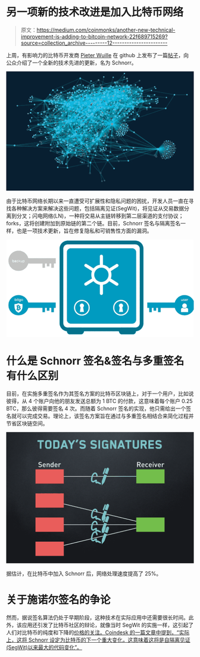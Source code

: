 # 另一项新的技术改进是加入比特币网络

> 原文：<https://medium.com/coinmonks/another-new-technical-improvement-is-adding-to-bitcoin-network-22f689715269?source=collection_archive---------12----------------------->

上周，有影响力的比特币开发商 [Pieter Wuille](https://medium.com/u/26e8b98f325a?source=post_page-----22f689715269--------------------------------) 在 github 上发布了一篇[帖子](https://github.com/sipa/bips/blob/bip-schnorr/bip-schnorr.mediawiki)，向公众介绍了一个全新的技术先进的更新，名为 Schnorr。

![](img/1b59ea3cbcdf39e24292806f99cdfc66.png)

由于比特币网络长期以来一直遭受可扩展性和隐私问题的困扰，开发人员一直在寻找各种解决方案来解决这些问题，包括隔离见证(SegWit)，将见证从交易数据分离到分叉；闪电网络(LN)，一种将交易从主链转移到第二层渠道的支付协议；forks，这将创建附加到原始链的第二个链。目前，Schnorr 签名与隔离签名一样，也是一项技术更新，旨在修复隐私和可销售性方面的漏洞。

![](img/a6fb482939cf6ba47d8d7968bf587d0a.png)

# 什么是 Schnorr 签名&签名与多重签名有什么区别

目前，在实施多重签名作为其签名方案的比特币区块链上，对于一个用户，比如说彼得，从 4 个账户向他的朋友发送总额为 1 BTC 的付款，这意味着每个账户 0.25 BTC，那么彼得需要签名 4 次。而随着 Schnorr 签名的实现，他只需给出一个签名就可以完成交易。理论上，该签名方案旨在通过与多重签名相结合来简化过程并节省区块链空间。

![](img/6171700feb8c75813d374fab5ce3e0a8.png)

据估计，在比特币中加入 Schnorr 后，网络处理速度提高了 25%。

# 关于施诺尔签名的争论

然而，据说签名算法仍处于早期阶段，这种技术在实际应用中还需要很长时间。此外，该应用还引发了比特币社区的辩论，就像当时 SegWit 的实施一样，这引起了人们对比特币的纯度和下降的[价格的关注。Coindesk 的一篇文章中提到，“实际上，这将 Schnorr 设定为比特币的下一个重大变化，这意味着这将是自隔离见证(SegWit)以来最大的代码变化”。](https://citicoins.com/bitcoin/charts)